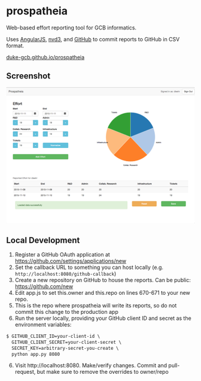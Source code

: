 # prospatheia

Web-based effort reporting tool for GCB informatics.

Uses [AngularJS](https://angularjs.org), [nvd3](http://nvd3.org), and [GitHub](https://developer.github.com/v3/) to commit reports to GitHub in CSV format.

[duke-gcb.github.io/prospatheia](https://duke-gcb.github.io/prospatheia)

## Screenshot

![prospatheia screenshot](/prospatheia-screenshot-1x.png "Prospatheia screenshot")

## Local Development

1. Register a GitHub OAuth application at https://github.com/settings/applications/new
2. Set the callback URL to something you can host locally (e.g. `http://localhost:8080/github-callback`)
3. Create a new repository on GitHub to house the reports. Can be public: https://github.com/new
4. Edit app.js to set this.owner and this.repo on lines 670-671 to your new repo.
  1. This is the repo where prospatheia will write its reports, so do not commit this change to the production app
5. Run the server locally, providing your GitHub client ID and secret as the environment variables:
```
$ GITHUB_CLIENT_ID=your-client-id \
  GITHUB_CLIENT_SECRET=your-client-secret \
  SECRET_KEY=arbitrary-secret-you-create \
  python app.py 8080
```
6. Visit http://localhost:8080. Make/verify changes. Commit and pull-request, but make sure to remove the overrides to owner/repo

